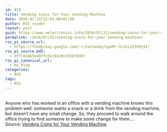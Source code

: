 ```yaml
---
id: 819
title: Vending Coins for Your Vending Machine
date: 2016-07-31T12:01:00+01:00
author: RSS reader
layout: post
guid: https://www.uelectronics.info/2016/07/31/vending-coins-for-your-vending-machine/
permalink: /2016/07/31/vending-coins-for-your-vending-machine/
rss_pi_source_url:
  - https://feedproxy.google.com/~r/hackaday/LgoM/~3/alLyZ3G9j4I/
rss_pi_source_md5:
  - dff7414b5ed07fcd1c01c0c3d2bf83b7
rss_pi_canonical_url:
  - my_blog
categories:
  - RSS
tags:
  - RSS
---
```

&#013;  
Anyone who has worked in an office with a vending machine knows this problem well: someone wants a snack or a drink from the vending machine, but doesn’t have any small change. So, they proceed to walk around the office trying to find someone to make some change for them.…&#013;  
Source: <a href="https://feedproxy.google.com/~r/hackaday/LgoM/~3/alLyZ3G9j4I/" target="_blank">Vending Coins for Your Vending Machine</a>